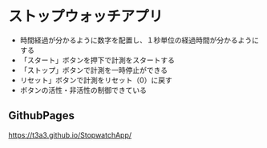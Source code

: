 # ストップウォッチアプリ

- 時間経過が分かるように数字を配置し、１秒単位の経過時間が分かるようにする
- 「スタート」ボタンを押下で計測をスタートする
- 「ストップ」ボタンで計測を一時停止ができる
- リセット」ボタンで計測をリセット（0）に戻す
- ボタンの活性・非活性の制御できている

## GithubPages

https://t3a3.github.io/StopwatchApp/
